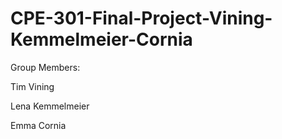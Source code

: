 # CPE-301-Final-Project-Vining-Kemmelmeier-Cornia

Group Members:

Tim Vining

Lena Kemmelmeier

Emma Cornia
